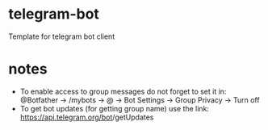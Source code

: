 # telegram-bot
Template for telegram bot client

# notes
* To enable access to group messages do not forget to set it in: @Botfather -> /mybots -> @<BOTNAME> -> Bot Settings -> Group Privacy -> Turn off
* To get bot updates (for getting group name) use the link: https://api.telegram.org/bot<BOT TOKEN>/getUpdates
